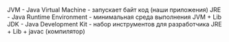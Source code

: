 JVM - Java Virtual Machine  - запускает байт код (наши приложения)
JRE - Java Runtime Environment - минимальная среда выполнения JVM + Lib
JDK - Java Development Kit - набор инструментов для разработчика JRE + Lib + javac (компилятор)

